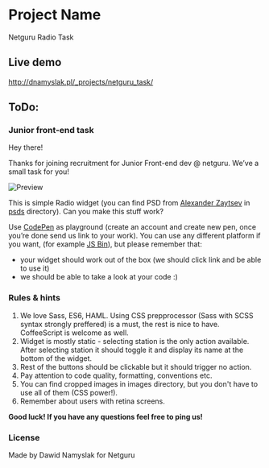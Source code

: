 # Project Name

Netguru Radio Task

## Live demo


http://dnamyslak.pl/_projects/netguru_task/ 


## ToDo:

### Junior front-end task

Hey there!

Thanks for joining recruitment for Junior Front-end dev @ netguru. We’ve a small task for you!

![Preview](https://raw.githubusercontent.com/netguru/junior-frontend-recruitment-task/master/imgs/preview.png)

This is simple Radio widget (you can find PSD from [Alexander Zaytsev](https://dribbble.com/anwaltzzz) in [psds](https://github.com/netguru/junior-frontend-recruitment-task/tree/master/psds) directory). Can you make this stuff work?

Use [CodePen](http://codepen.io/) as playground (create an account and create new pen, once you’re done send us link to your work). You can use any different platform if you want, (for example [JS Bin](https://jsbin.com)), but please remember that:
+ your widget should work out of the box (we should click link and be able to use it)
+ we should be able to take a look at your code :)

### Rules & hints
1. We love Sass, ES6, HAML. Using CSS prepprocessor (Sass with SCSS syntax strongly preffered) is a must, the rest is nice to have. CoffeeScript is welcome as well.
2. Widget is mostly static - selecting station is the only action available. After selecting station it should toggle it and display its name at the bottom of the widget.
3. Rest of the buttons should be clickable but it should trigger no action.
4. Pay attention to code quality, formatting, conventions etc.
5. You can find cropped images in images directory, but you don't have to use all of them (CSS power!).
6. Remember about users with retina screens.

**Good luck! If you have any questions feel free to ping us!**



### License
Made by Dawid Namyslak 
for Netguru

